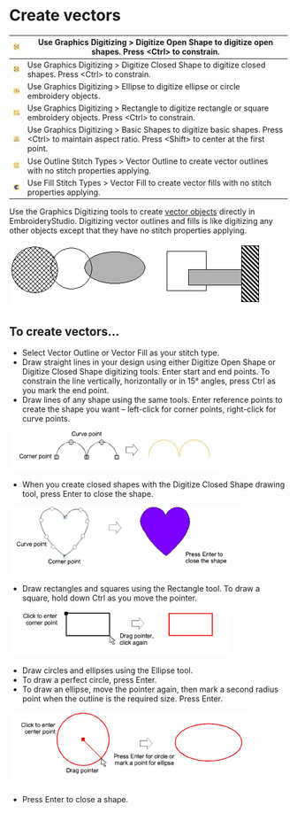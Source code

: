 # Create vectors

| ![OpenObject.png](assets/OpenObject.png)       | Use Graphics Digitizing > Digitize Open Shape to digitize open shapes. Press &lt;Ctrl&gt; to constrain.                                                   |
| ---------------------------------------------- | --------------------------------------------------------------------------------------------------------------------------------------------------- |
| ![ClosedObject.png](assets/ClosedObject.png)   | Use Graphics Digitizing > Digitize Closed Shape to digitize closed shapes. Press &lt;Ctrl&gt; to constrain.                                               |
| ![Ellipse.png](assets/Ellipse.png)             | Use Graphics Digitizing > Ellipse to digitize ellipse or circle embroidery objects.                                                                 |
| ![Rectangle.png](assets/Rectangle.png)         | Use Graphics Digitizing > Rectangle to digitize rectangle or square embroidery objects. Press &lt;Ctrl&gt; to constrain.                                  |
| ![BasicShapes.png](assets/BasicShapes.png)     | Use Graphics Digitizing > Basic Shapes to digitize basic shapes. Press &lt;Ctrl&gt; to maintain aspect ratio. Press &lt;Shift&gt; to center at the first point. |
| ![VectorOutline.png](assets/VectorOutline.png) | Use Outline Stitch Types > Vector Outline to create vector outlines with no stitch properties applying.                                             |
| ![VectorFill.png](assets/VectorFill.png)       | Use Fill Stitch Types > Vector Fill to create vector fills with no stitch properties applying.                                                      |

Use the Graphics Digitizing tools to create [vector objects](../../glossary/glossary) directly in EmbroideryStudio. Digitizing vector outlines and fills is like digitizing any other objects except that they have no stitch properties applying.

![vectors00004.png](assets/vectors00004.png)

## To create vectors...

- Select Vector Outline or Vector Fill as your stitch type.
- Draw straight lines in your design using either Digitize Open Shape or Digitize Closed Shape digitizing tools. Enter start and end points. To constrain the line vertically, horizontally or in 15° angles, press Ctrl as you mark the end point.
- Draw lines of any shape using the same tools. Enter reference points to create the shape you want – left-click for corner points, right-click for curve points.

![vectors00005.png](assets/vectors00005.png)

- When you create closed shapes with the Digitize Closed Shape drawing tool, press Enter to close the shape.

![vectors00008.png](assets/vectors00008.png)

- Draw rectangles and squares using the Rectangle tool. To draw a square, hold down Ctrl as you move the pointer.

![vectors00011.png](assets/vectors00011.png)

- Draw circles and ellipses using the Ellipse tool.
- To draw a perfect circle, press Enter.
- To draw an ellipse, move the pointer again, then mark a second radius point when the outline is the required size. Press Enter.

![vectors00014.png](assets/vectors00014.png)

- Press Enter to close a shape.
